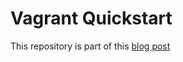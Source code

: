 Vagrant Quickstart
==================

This repository is part of this [blog post](http://jeqo.github.io/blog/devops/2014/11/26/vagrant-quickstart/)
